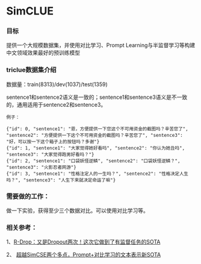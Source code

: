 # SimCLUE
### 目标
提供一个大规模数据集，并使用对比学习、Prompt Learning与半监督学习等构建中文领域效果最好的预训练模型

### triclue数据集介绍
数据量：train(8313)/dev(1037)/test(1359)

sentence1和sentence2语义是一致的；sentence1和sentence3语义是不一致的，通用适用于sentence2和sentence3。


    例子：

    {"id": 0, "sentence1": "恩，方便提供一下您这个不可用资金的截图吗？辛苦您了", "sentence2": "方便提供一下这个不可用资金的截图吗？辛苦您了", "sentence3": "好，可以按一下这个箱子上的按钮吗？多谢"}
    {"id": 1, "sentence1": "大家觉得她好看吗", "sentence2": "你认为她丑吗", "sentence3": "大家觉得跑男好看吗？"}
    {"id": 2, "sentence1": "口袋妖怪逆鳞", "sentence2": "口袋妖怪逆鳞？", "sentence3": "火影忍者网游"}
    {"id": 3, "sentence1": "性格注定人的一生吗？", "sentence2": "性格决定人生吗？", "sentence3": "人生下来就决定命运了嘛"}

### 需要做的工作：

做一下实验，获得至少三个数据对比。可以使用对比学习等。

### 相关参考：

1、<a href='https://spaces.ac.cn/archives/8496'>R-Drop：又是Dropout两次！这次它做到了有监督任务的SOTA</a>

2、 <a href='https://mp.weixin.qq.com/s/Ttcxna3qa1ym1U__jmnwbQ'>超越SimCSE两个多点，Prompt+对比学习的文本表示新SOTA</a>
